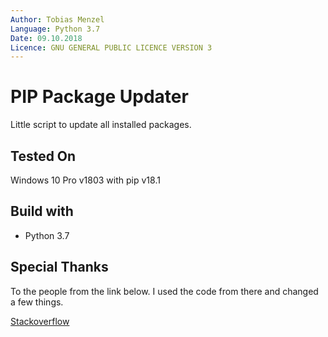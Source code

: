 ```yaml
---
Author: Tobias Menzel  
Language: Python 3.7  
Date: 09.10.2018
Licence: GNU GENERAL PUBLIC LICENCE VERSION 3
---
```

# PIP Package Updater

Little script to update all installed packages.  

## Tested On

Windows 10 Pro v1803
with pip v18.1

## Build with
- Python 3.7

## Special Thanks

To the people from the link below. I used the code from there and changed a few things.

[Stackoverflow](https://stackoverflow.com/questions/2720014/upgrading-all-packages-with-pi)
